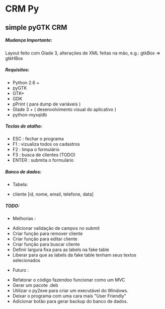 # CRM Py
## simple pyGTK CRM

##### Mudança Importante:
Layout feito com Glade 3, alterações de XML feitas na mão, e.g.: gtkBox => gtkHBox

##### Requisitos:
* Python 2.6 +
* pyGTK
* GTK+
* GDK
* pPrint ( para dump de variáveis )
* Glade 3 +  ( desenvolvimento visual do aplicativo )
* python-mysqldb

##### Teclas de atalho:
* ESC : fechar o programa
* F1 : vizualiza todos os cadastros
* F2 : limpa o formulário
* F3 : busca de clientes (TODO)
* ENTER : submita o formulário

##### Banco de dados:
* Tabela:
 - cliente [id, nome, email, telefone, data]

##### TODO:
* Melhorias :
 + Adicionar validação de campos no submit
 + Criar função para remover cliente
 + Criar função para editar cliente
 + Criar função para buscar cliente
 + Definir largura fixa para as labels na fake table
 + Liberar para que as labels da fake table tenham seus textos selecionados
* Futuro :
 + Refatorar o código fazendoo funcionar como um MVC
 + Gerar um pacote .deb
 + Utilizar o py2exe para criar um executável do Windows.
 + Deixar o programa com uma cara mais "User Friendly"
 + Adicionar botão para gerar backup do banco de dados.


